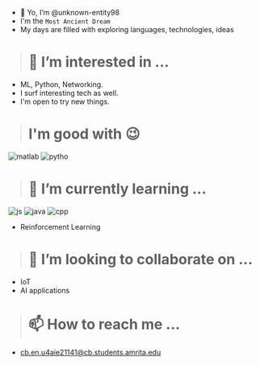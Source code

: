- 👋 Yo, I’m @unknown-entity98
- I'm the `Most Ancient Dream`
- My days are filled with exploring languages, technologies, ideas
> # 👀 I’m interested in ...
- ML, Python, Networking. 
- I surf interesting tech as well.
- I'm open to try new things.

> # I'm good with 😉

![matlab](https://user-images.githubusercontent.com/97030480/210581871-937c4d08-de98-4a0d-b29f-0b9128994639.jpg)
![pytho](https://user-images.githubusercontent.com/97030480/210581856-0480e5e7-8025-4e9e-be04-d8bf3db6f1d5.jpg)

> # 🌱 I’m currently learning ...
![js](https://user-images.githubusercontent.com/97030480/210581827-6017cfcc-262c-49f4-9a96-bcb8bcdecc85.png)
![java](https://user-images.githubusercontent.com/97030480/210581812-6b5b4e66-ae54-42bc-9605-8cc0bd17bfd4.png)
![cpp](https://user-images.githubusercontent.com/97030480/210581794-719dad9d-a2c0-42da-891f-0446524f6d89.png)

-  Reinforcement Learning
> # 💞️ I’m looking to collaborate on ...
- IoT 
- AI applications
> # 📫 How to reach me ... 
- cb.en.u4aie21141@cb.students.amrita.edu
<!---
unknown-entity98/unknown-entity98 is a ✨ special ✨ repository because its `README.md` (this file) appears on your GitHub profile.
You can click the Preview link to take a look at your changes.
--->
